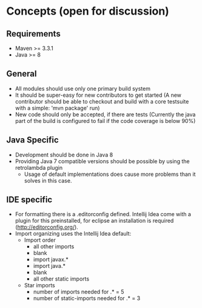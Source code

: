 <!--

  Licensed to the Apache Software Foundation (ASF) under one or more
  contributor license agreements.  See the NOTICE file distributed with
  this work for additional information regarding copyright ownership.
  The ASF licenses this file to You under the Apache License, Version 2.0
  (the "License"); you may not use this file except in compliance with
  the License.  You may obtain a copy of the License at

      http://www.apache.org/licenses/LICENSE-2.0

  Unless required by applicable law or agreed to in writing, software
  distributed under the License is distributed on an "AS IS" BASIS,
  WITHOUT WARRANTIES OR CONDITIONS OF ANY KIND, either express or implied.
  See the License for the specific language governing permissions and
  limitations under the License.

-->
# Concepts (open for discussion)

## Requirements

- Maven >= 3.3.1 
- Java >= 8

## General

- All modules should use only one primary build system
- It should be super-easy for new contributors to get started (A new contributor should be able to checkout and build with a core testsuite with a simple: 'mvn package' run)
- New code should only be accepted, if there are tests (Currently the java part of the build is configured to fail if the code coverage is below 90%)

## Java Specific

- Development should be done in Java 8
- Providing Java 7 compatible versions should be possible by using the retrolambda plugin
  - Usage of default implementations does cause more problems than it solves in this case. 

## IDE specific
- For formatting there is a .editorconfig defined. Intellij Idea come with a plugin for this preinstalled, for eclipse an installation is required (http://editorconfig.org/).
- Import organizing uses the Intellij Idea default:
  - Import order
    - all other imports
    - blank
    - import javax.*
    - import java.*
    - blank
    - all other static imports
  - Star imports
    - number of imports needed for .* = 5
    - number of static-imports needed for .* = 3